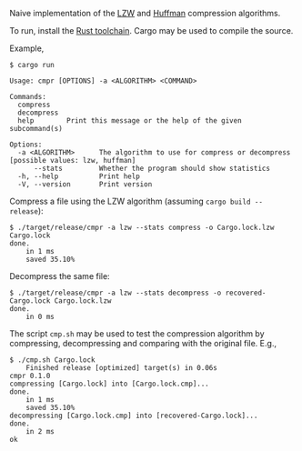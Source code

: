Naive implementation of the [LZW] and [Huffman] compression algorithms.

To run, install the [Rust toolchain][rust-toolchain]. Cargo may be used to
compile the source.

Example,

```
$ cargo run

Usage: cmpr [OPTIONS] -a <ALGORITHM> <COMMAND>

Commands:
  compress
  decompress
  help        Print this message or the help of the given subcommand(s)

Options:
  -a <ALGORITHM>      The algorithm to use for compress or decompress [possible values: lzw, huffman]
      --stats         Whether the program should show statistics
  -h, --help          Print help
  -V, --version       Print version
```

Compress a file using the LZW algorithm (assuming `cargo build --release`):

```
$ ./target/release/cmpr -a lzw --stats compress -o Cargo.lock.lzw Cargo.lock
done.
    in 1 ms
    saved 35.10%
```

Decompress the same file:

```
$ ./target/release/cmpr -a lzw --stats decompress -o recovered-Cargo.lock Cargo.lock.lzw
done.
    in 0 ms
```

The script `cmp.sh` may be used to test the compression algorithm by
compressing, decompressing and comparing with the original file. E.g.,

```
$ ./cmp.sh Cargo.lock
    Finished release [optimized] target(s) in 0.06s
cmpr 0.1.0
compressing [Cargo.lock] into [Cargo.lock.cmp]...
done.
    in 1 ms
    saved 35.10%
decompressing [Cargo.lock.cmp] into [recovered-Cargo.lock]...
done.
    in 2 ms
ok
```

[LZW]: https://en.wikipedia.org/wiki/Lempel%E2%80%93Ziv%E2%80%93Welch
[Huffman]: https://en.wikipedia.org/wiki/Huffman_coding
[rust-toolchain]: https://rustup.rs/
